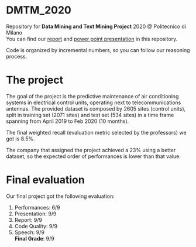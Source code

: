 # DMTM_2020
Repository for **Data Mining and Text Mining Project** 2020 @ Politecnico di Milano <br>
You can find our [report](Data_Mining_and_Text_Mining_report.pdf) and [power point presentation](DMTM_2020.pptx) in this repository.

Code is organized by incremental numbers, so you can follow our reasoning process. 

# The project
The goal of the project is the predictive maintenance of air conditioning systems in electrical control units, operating next to telecommunications antennas. The provided dataset is composed by 2605 sites (control units), split in training set (2071 sites) and test set (534 sites) in a time frame spanning from April 2019 to Feb 2020 (10 months).

The final weighted recall (evaluation metric selected by the professors) we got is 8.5%. 

The company that assigned the project achieved a 23% using a better dataset, so the expected order of performances is lower than that value. 
# Final evaluation

Our final project got the following evaluation:
1. Performances: 6/9
2. Presentation: 9/9
3. Report: 9/9
4. Code Quality: 9/9
5. Speech: 9/9 <br> **Final Grade**: 9/9

